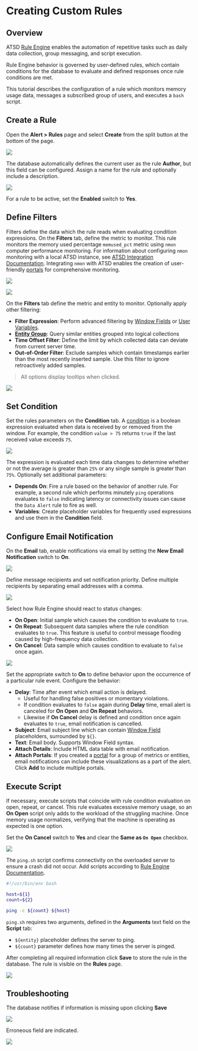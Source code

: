 # Creating Custom Rules

## Overview

ATSD [Rule Engine](https://axibase.com/docs/atsd/rule-engine/) enables the automation of repetitive tasks such as daily data collection, group messaging, and script execution.

Rule Engine behavior is governed by user-defined rules, which contain conditions for the database to evaluate and defined responses once rule conditions are met.

This tutorial describes the configuration of a rule which monitors memory usage data, messages a subscribed group of users, and executes a `bash` script.

## Create a Rule

Open the **Alert > Rules** page and select **Create** from the split button at the bottom of the page.

![](./images/alert-rules.png)

The database automatically defines the current user as the rule **Author**, but this field can be configured. Assign a name for the rule and optionally include a description.

![](./images/rules-overview.png)

For a rule to be active, set the **Enabled** switch to **Yes**.

## Define Filters

Filters define the data which the rule reads when evaluating condition expressions. On the **Filters** tab, define the metric to monitor. This rule monitors the memory used percentage `memused_pct` metric using `nmon` computer performance monitoring. For information about configuring `nmon` monitoring with a local ATSD instance, see [ATSD Integration Documentation](https://axibase.com/docs/atsd/integration/nmon/). Integrating `nmon` with ATSD enables the creation of user-friendly [portals](https://axibase.com/docs/atsd/portals/) for comprehensive monitoring.

![](./images/nmon-portal.png)

[![](./images/button.png)](https://apps.axibase.com/chartlab/d81bf61c#fullscreen)

On the **Filters** tab define the metric and entity to monitor. Optionally apply other filtering:

* **Filter Expression**: Perform advanced filtering by [Window Fields](https://axibase.com/docs/atsd/rule-engine/window-fields.html) or [User Variables](https://axibase.com/docs/atsd/rule-engine/variables.html).
* [**Entity Group**](https://axibase.com/docs/atsd/configuration/entity_groups.html): Query similar entities grouped into logical collections
* **Time Offset Filter**: Define the limit by which collected data can deviate from current server time.
* **Out-of-Order Filter**: Exclude samples which contain timestamps earlier than the most recently inserted sample. Use this filter to ignore retroactively added samples.

> All options display tooltips when clicked.

![](./images/filters-tab.png)

## Set Condition

Set the rules parameters on the **Condition** tab. A [condition](https://axibase.com/docs/atsd/rule-engine/condition.html) is a boolean expression evaluated when data is received by or removed from the window. For example, the condition `value > 75` returns `true` if the last received value exceeds `75`.

![](./images/condition-tab.png)

The expression is evaluated each time data changes to determine whether or not the average is greater than `25%` or any single sample is greater than `75%`. Optionally set additional parameters:

* **Depends On**: Fire a rule based on the behavior of another rule. For example, a second rule which performs minutely `ping` operations evaluates to `false` indicating latency or connectivity issues can cause the `Data Alert` rule to fire as well.
* **Variables**: Create placeholder variables for frequently used expressions and use them in the **Condition** field.

## Configure Email Notification

On the **Email** tab, enable notifications via email by setting the **New Email Notification** switch to **On**.

![](./images/new-email-notification.png)

Define message recipients and set notification priority. Define multiple recipients by separating email addresses with a comma.

![](./images/define-behavior.png)

Select how Rule Engine should react to status changes:

* **On Open**: Initial sample which causes the condition to evaluate to `true`.
* **On Repeat**: Subsequent data samples where the rule condition evaluates to `true`. This feature is useful to control message flooding caused by high-frequency data collection.
* **On Cancel**: Data sample which causes condition to evaluate to `false` once again.

![](./images/on-open-behavior.png)

Set the appropriate switch to **On** to define behavior upon the occurrence of a particular rule event. Configure the behavior:

* **Delay**: Time after event which email action is delayed. 
  * Useful for handling false positives or momentary violations. 
  * If condition evaluates to `false` again during **Delay** time, email alert is canceled for **On Open** and **On Repeat** behaviors.
  * Likewise if **On Cancel** delay is defined and condition once again evaluates to `true`, email notification is cancelled.
* **Subject**: Email subject line which can contain [Window Field](https://axibase.com/docs/atsd/rule-engine/window-fields.html) placeholders, surrounded by `${}`.
* **Text**: Email body. Supports Window Field syntax.
* **Attach Details**: Include HTML data table with email notification.
* **Attach Portals**: If you created a [portal](https://axibase.com/docs/atsd/portals/portals-overview.html) for a group of metrics or entities, email notifications can include these visualizations as a part of the alert. Click **Add** to include multiple portals.

## Execute Script

If necessary, execute scripts that coincide with rule condition evaluation on open, repeat, or cancel. This rule evaluates excessive memory usage, so an **On Open** script only adds to the workload of the struggling machine. Once memory usage normalizes, verifying that the machine is operating as expected is one option.

Set the **On Cancel** switch to **Yes** and clear the **Same as `On Open`** checkbox.

![](./images/ping-on-cancel.png)

The `ping.sh` script confirms connectivity on the overloaded server to ensure a crash did not occur. Add scripts according to [Rule Engine Documentation](https://axibase.com/docs/atsd/rule-engine/scripts.html).

```sh
#!/usr/bin/env bash

host=${1}
count=${2}

ping -c ${count} ${host}
```

`ping.sh` requires two arguments, defined in the **Arguments** text field on the **Script** tab:

* `${entity}` placeholder defines the server to ping.
* `${count}` parameter defines how many times the server is pinged.

After completing all required information click **Save** to store the rule in the database. The rule is visible on the **Rules** page.

![](./images/rules-page.png)

## Troubleshooting

The database notifies if information is missing upon clicking **Save**

![](./images/form-contains-errors.png)

Erroneous field are indicated.

![](./images/this-field-is-required.png)